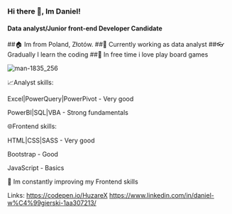 ### Hi there 👋, Im Daniel!
#### Data analyst/Junior front-end Developer Candidate
##🏠 Im from Poland, Złotów.
##💼 Currently working as data analyst
##👓 Gradually I learn the coding
##🎲 In free time i love play board games

![man-1835_256](https://user-images.githubusercontent.com/102318881/205519440-a60c227d-d4f8-408c-9a7b-357f0301decb.gif)


📈Analyst skills:

Excel|PowerQuery|PowerPivot - Very good

PowerBI|SQL|VBA - Strong fundamentals


🌐Frontend skills:

HTML|CSS|SASS - Very good

Bootstrap - Good

JavaScript - Basics

🌱 Im constantly improving my Frontend skills


Links:
https://codepen.io/HuzareX
https://www.linkedin.com/in/daniel-w%C4%99gierski-1aa307213/


